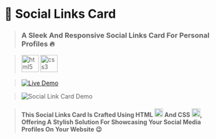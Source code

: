 # 📱 Social Links Card 
> ### A Sleek And Responsive Social Links Card For Personal Profiles 🔥

> <img src="https://cdn.jsdelivr.net/gh/devicons/devicon/icons/html5/html5-original.svg" height="40" alt="html5 logo"  /> <img src="https://cdn.jsdelivr.net/gh/devicons/devicon/icons/css3/css3-original.svg" height="40" alt="css3 logo"  />

> [![Live Demo](https://img.shields.io/badge/Live%20Demo-View%20Here-blue?style=for-the-badge&logo=appveyor)](https://mobinfazli.github.io/SocialLinks-Card/)

> ![Social Link Card Demo](https://github.com/MobinFazli/SocialLinks-Card/assets/126828525/93138515-f6e1-44c1-9b76-5545b9683a30)

> #### This Social Links Card Is Crafted Using HTML <img src="https://cdn.jsdelivr.net/gh/devicons/devicon/icons/html5/html5-original.svg" height="20" alt="html5 logo"  /> And CSS <img src="https://cdn.jsdelivr.net/gh/devicons/devicon/icons/css3/css3-original.svg" height="20" alt="css3 logo"  />, Offering A Stylish Solution For Showcasing Your Social Media Profiles On Your Website 😉
